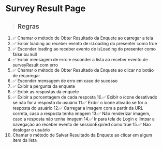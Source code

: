 # Survey Result Page

> ## Regras
1. ✅ Chamar o método de Obter Resultado da Enquete ao carregar a tela
2. ✅ Exibir loading ao receber evento de isLoading do presenter como true
3. ✅ Esconder loading ao receber evento de isLoading do presenter como false ou null
4. ✅ Exibir mensagem de erro e esconder a lista ao receber evento de surveyResult com erro
5. ✅ Chamar o método de Obter Resultado da Enquete ao clicar no botão de recarregar
6. ✅ Esconder mensagem de erro em caso de sucesso
7. ✅ Exibir a pergunta da enquete
8. ✅ Exibir as respostas da enquete
9. ✅ Exibir a porcentagem de cada resposta
10.✅ Exibir o ícone desativado se não for a resposta do usuário
11.✅ Exibir o ícone ativado se for a resposta do usuário
12.✅ Carregar a imagem com a partir da URL correta, caso a resposta tenha imagem
13.✅ Não renderizar imagem, caso a resposta não tenha imagem
14.✅ Ir para tela de Login e limpar a navegação ao receber evento de sessionExpired como true
15.✅ Não deslogar o usuário
16. Chamar o método de Salvar Resultado da Enquete ao clicar em algum item da lista